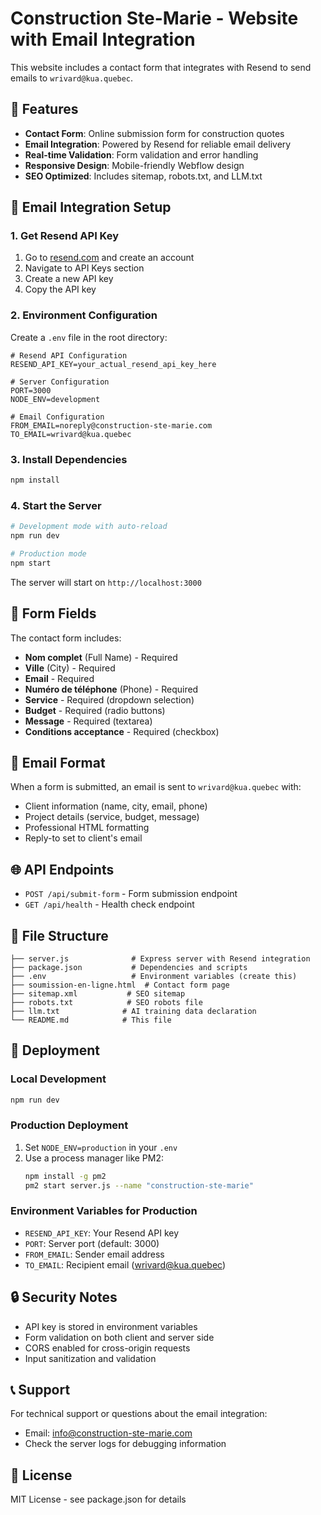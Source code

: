 # Construction Ste-Marie - Website with Email Integration

This website includes a contact form that integrates with Resend to send emails to `wrivard@kua.quebec`.

## 🚀 Features

- **Contact Form**: Online submission form for construction quotes
- **Email Integration**: Powered by Resend for reliable email delivery
- **Real-time Validation**: Form validation and error handling
- **Responsive Design**: Mobile-friendly Webflow design
- **SEO Optimized**: Includes sitemap, robots.txt, and LLM.txt

## 📧 Email Integration Setup

### 1. Get Resend API Key

1. Go to [resend.com](https://resend.com) and create an account
2. Navigate to API Keys section
3. Create a new API key
4. Copy the API key

### 2. Environment Configuration

Create a `.env` file in the root directory:

```env
# Resend API Configuration
RESEND_API_KEY=your_actual_resend_api_key_here

# Server Configuration
PORT=3000
NODE_ENV=development

# Email Configuration
FROM_EMAIL=noreply@construction-ste-marie.com
TO_EMAIL=wrivard@kua.quebec
```

### 3. Install Dependencies

```bash
npm install
```

### 4. Start the Server

```bash
# Development mode with auto-reload
npm run dev

# Production mode
npm start
```

The server will start on `http://localhost:3000`

## 🔧 Form Fields

The contact form includes:

- **Nom complet** (Full Name) - Required
- **Ville** (City) - Required  
- **Email** - Required
- **Numéro de téléphone** (Phone) - Required
- **Service** - Required (dropdown selection)
- **Budget** - Required (radio buttons)
- **Message** - Required (textarea)
- **Conditions acceptance** - Required (checkbox)

## 📨 Email Format

When a form is submitted, an email is sent to `wrivard@kua.quebec` with:

- Client information (name, city, email, phone)
- Project details (service, budget, message)
- Professional HTML formatting
- Reply-to set to client's email

## 🌐 API Endpoints

- `POST /api/submit-form` - Form submission endpoint
- `GET /api/health` - Health check endpoint

## 📁 File Structure

```
├── server.js              # Express server with Resend integration
├── package.json           # Dependencies and scripts
├── .env                   # Environment variables (create this)
├── soumission-en-ligne.html  # Contact form page
├── sitemap.xml           # SEO sitemap
├── robots.txt            # SEO robots file
├── llm.txt              # AI training data declaration
└── README.md            # This file
```

## 🚀 Deployment

### Local Development
```bash
npm run dev
```

### Production Deployment
1. Set `NODE_ENV=production` in your `.env`
2. Use a process manager like PM2:
   ```bash
   npm install -g pm2
   pm2 start server.js --name "construction-ste-marie"
   ```

### Environment Variables for Production
- `RESEND_API_KEY`: Your Resend API key
- `PORT`: Server port (default: 3000)
- `FROM_EMAIL`: Sender email address
- `TO_EMAIL`: Recipient email (wrivard@kua.quebec)

## 🔒 Security Notes

- API key is stored in environment variables
- Form validation on both client and server side
- CORS enabled for cross-origin requests
- Input sanitization and validation

## 📞 Support

For technical support or questions about the email integration:
- Email: info@construction-ste-marie.com
- Check the server logs for debugging information

## 📝 License

MIT License - see package.json for details
